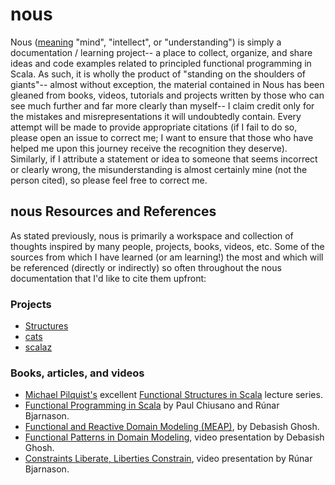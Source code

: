 # nous
Nous ([meaning](http://en.wikipedia.org/wiki/Nous) "mind", "intellect", or "understanding") is simply a documentation / learning project-- a place to collect, organize, and share ideas and code examples related to principled functional programming in Scala.  As such, it is wholly the product of "standing on the shoulders of giants"-- almost without exception, the material contained in Nous has been gleaned from books, videos, tutorials and projects written by those who can see much further and far more clearly than myself-- I claim credit only for the mistakes and misrepresentations it will undoubtedly contain.  Every attempt will be made to provide appropriate citations (if I fail to do so, please open an issue to correct me; I want to ensure that those who have helped me upon this journey receive the recognition they deserve).  Similarly, if I attribute a statement or idea to someone that seems incorrect or clearly wrong, the misunderstanding is almost certainly mine (not the person cited), so please feel free to correct me.

## nous Resources and References
As stated previously, nous is primarily a workspace and collection of thoughts inspired by many people, projects, books, videos, etc.  Some of the sources from which I have learned (or am learning!) the most and which will be referenced (directly or indirectly) so often throughout the nous documentation that I'd like to cite them upfront:

### Projects
   * [Structures](https://github.com/mpilquist/Strutures)
   * [cats](https://github.com/non/cats)
   * [scalaz](https://github.com/scalaz/scalaz)

### Books, articles, and videos
   * [Michael Pilquist's](https://github.com/mpilquist) excellent [Functional Structures in Scala](https://www.youtube.com/playlist?list=PLFrwDVdSrYE6dy14XCmUtRAJuhCxuzJp0) lecture series.
   * [Functional Programming in Scala](https://www.manning.com/books/functional-programming-in-scala) by Paul Chiusano and Rúnar Bjarnason.
   * [Functional and Reactive Domain Modeling (MEAP)](https://www.manning.com/books/functional-and-reactive-domain-modeling), by Debasish Ghosh.
   * [Functional Patterns in Domain Modeling](https://youtu.be/U0Rk9Knq8Vk), video presentation by Debasish Ghosh.
   * [Constraints Liberate, Liberties Constrain](https://youtu.be/GqmsQeSzMdw), video presentation by Rúnar Bjarnason.



